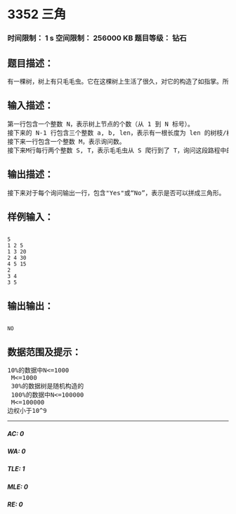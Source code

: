 # 3352 三角   
### 时间限制： 1 s     空间限制： 256000 KB     题目等级： 钻石  
## 题目描述：  

<pre>
有一棵树，树上有只毛毛虫。它在这棵树上生活了很久，对它的构造了如指掌。所以它在树上从来都是走最短路，不会绕路。它还还特别喜欢三角形，所以当它在树上爬来爬去的时候总会在想，如果把刚才爬过的那几根树枝/树干锯下来，能不能从中选三根出来拼成一个三角形呢？
</pre>
  
  
## 输入描述：  

<pre>
第一行包含一个整数 N，表示树上节点的个数（从 1 到 N 标号）。
接下来的 N-1 行包含三个整数 a, b, len，表示有一根长度为 len 的树枝/树干在节点 a 和节点 b 之间。
接下来一行包含一个整数 M，表示询问数。
接下来M行每行两个整数 S, T，表示毛毛虫从 S 爬行到了 T，询问这段路程中的树枝/树干是否能拼成三角形。
</pre>
  
  
## 输出描述：  

<pre>
接下来对于每个询问输出一行，包含"Yes"或“No”，表示是否可以拼成三角形。
</pre>
  
  
## 样例输入：  

<pre><code>
5
1 2 5
1 3 20
2 4 30
4 5 15
2
3 4
3 5
</code></pre>
  
  
## 输出输出：  

<pre><code>
NO
</code></pre>
  
  
## 数据范围及提示：  

<pre>
10%的数据中N<=1000  
 M<=1000  
 30%的数据树是随机构造的  
 100%的数据中N<=100000  
 M<=100000
边权小于10^9
</pre>
  
  
***  

##### AC: 0  
##### WA: 0  
##### TLE: 1  
##### MLE: 0  
##### RE: 0  
